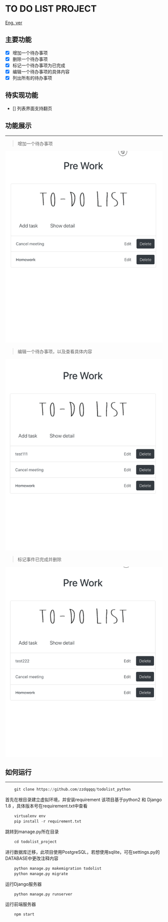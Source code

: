 # TO DO LIST PROJECT

[Eng. ver](README.md)

## 主要功能
- [x] 增加一个待办事项
- [x] 删除一个待办事项
- [x] 标记一个待办事项为已完成
- [x] 编辑一个待办事项的具体内容
- [x] 列出所有的待办事项

## 待实现功能
- [] 列表界面支持翻页

## 功能展示
***
> 增加一个待办事项

![todolist_python](readme_gif/add_task.gif)

> 编辑一个待办事项，以及查看具体内容

![todolist_python](readme_gif/edit_task.gif)

> 标记事件已完成并删除

![todolist_python](readme_gif/delete_task.gif)

## 如何运行
***

```python
    git clone https://github.com/zzdqqqq/todolist_python
```
首先在根目录建立虚拟环境，并安装requirement
该项目基于python2 和 Django 1.8 ，具体版本号在requirement.txt中查看
```python
    virtualenv env
    pip install -r requirement.txt
```
跳转到manage.py所在目录
```python
    cd todolist_project
```
进行数据库迁移，此项目使用PostgreSQL，若想使用sqlite，可在settings.py的DATABASE中更改注释内容
```python
    python manage.py makemigration todolist
    python manage.py migrate
```
运行Django服务器
```python
    python manage.py runserver
```
运行前端服务器
```javascript
    npm start
```
